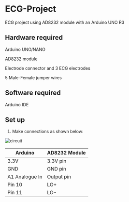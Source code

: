 # ECG-Project
ECG project using AD8232 module with an Arduino UNO R3

## Hardware required  
Arduino UNO/NANO

AD8232 module

Electrode connector and 3 ECG electrodes 

5 Male-Female jumper wires 

## Software required 
Arduino IDE 

## Set up
1. Make connections as shown below:

![circuit](https://github.com/user-attachments/assets/9c8e4691-8c09-4159-bfcb-dca9dd0326ea)

| Arduino        | AD8232 Module |
| -------------  | ------------- |
| 3.3V           | 3.3V pin      |
| GND            | GND pin       |
| A1 Analogue In | Output pin    |
| Pin 10         | LO+           |
| Pin  11        | LO-           |

